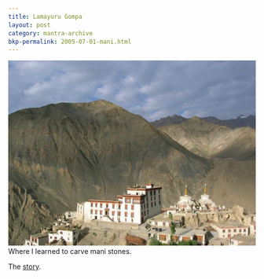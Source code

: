 ```yaml
---
title: Lamayuru Gompa
layout: post
category: mantra-archive
bkp-permalink: 2005-07-01-mani.html
---
```



![starting](/assets/images/mani/lamayuru.jpg)  
Where I learned to carve mani stones.  

The [story](/pages/prose/mahabodhi-moonlight.html#lamayuru).
